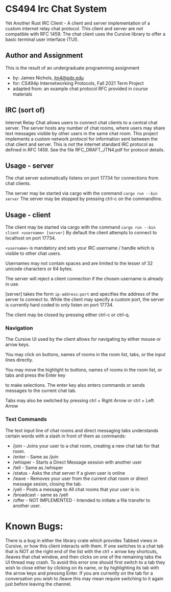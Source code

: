 # CS494 Irc Chat System

Yet Another Rust IRC Client - A client and server implementation of a custom internet relay chat protocol.
This client and server are _not_ compatible with RFC 1459. The chat client uses the Cursive library to
offer a basic terminal user interface (TUI).

## Author and Assignment

This is the result of an undergraduate programming assignment

* by: James Nichols, jtn4@pdx.edu
* for: CS494p Internetworking Protocols, Fall 2021 Term Project
* adapted from: an example chat protocol RFC provided in course materials

## IRC (sort of)

Internet Relay Chat allows users to connect chat clients to a central chat server.
The server hosts any number of chat rooms, where users may share text messages visible
by other users in the same chat room. This project implements a custom network protocol
for information sent between the chat client and server. This is _not_ the internet
standard IRC protocol as defined in RFC 1459. See the file RFC_DRAFT_JTN4.pdf for
protocol details.

## Usage - server

The chat server automatically listens on port 17734 for connections from chat clients.

The server may be started via cargo with the command `cargo run --bin server`
The server may be stopped by pressing ctrl-c on the commandline.

## Usage - client

The client may be started via cargo with the command `cargo run --bin client <username> [server]`
By default the client attempts to connect to localhost on port 17734.

`<username>` is mandatory and sets your IRC username / handle which is visible to other chat users.

Usernames may not contain spaces and are limited to the lesser of 32 unicode characters or 64 bytes.

The server will reject a client connection if the chosen username is already in use.

[server] takes the form `ip-address:port` and specifies the address of the server to connect to.
While the client may specify a custom port, the server is currently hard coded to only listen on port 17734.

The client may be closed by pressing either ctrl-c or ctrl-q.

### Navigation

The Cursive UI used by the client allows for navigating by either mouse or arrow keys.

You may click on buttons, names of rooms in the room list, tabs, or the input lines directly.

You may move the highlight to buttons, names of rooms in the room list, or tabs and press the Enter key

to make selections. The enter key also enters commands or sends messages to the current chat tab.

Tabs may also be switched by pressing ctrl + Right Arrow or ctrl + Left Arrow

### Text Commands

The text input line of chat rooms and direct messaging tabs understands certain words with a slash in front
of them as commands:

* /join <roomname> - Joins your user to a chat room, creating a new chat tab for that room.
* /enter <roomname> - Same as /join
* /whisper <username> - Starts a Direct Message session with another user
* /tell <username> - Same as /whisper
* /status <username> - Asks the chat server if a given user is online
* /leave - Removes your user from the current chat room or direct message sesion, closing the tab.
* /yell <message text> - Posts a message to All chat rooms that your user is in.
* /broadcast <message text> - same as /yell
* /offer <username> <filename> - NOT IMPLEMENTED - Intended to initiate a file transfer to another user.

# Known Bugs:

There is a bug in either the library crate which provides Tabbed views in Cursive, or how this client 
interacts with them. If one switches to a chat tab that is NOT at the right end of the list with the 
ctrl + arrow key shortcuts, /leaves that chat window, and then clicks on one of the remaining tabs the
UI thread may crash. To avoid this error one should first switch to a tab they wish to close either by
clicking on its name, or by highlighting its tab with the arrow keys and pressing Enter. If you are
currently on the tab for a conversation you wish to /leave this may mean require switching to it again
just before leaving the channel.
